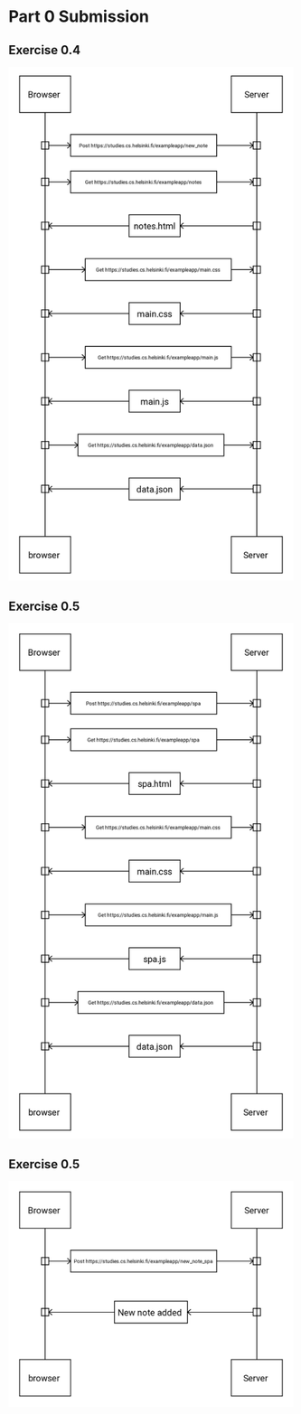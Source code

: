 # Part 0 Submission

## Exercise 0.4

![screenshot](./asset/new_note.jpg)


## Exercise 0.5

![screenshot](./asset/spa.jpg)


## Exercise 0.5

![screenshot](./asset/new%20note_added.jpg)



